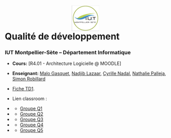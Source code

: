 # <img src="iut.png" width="17%" style="margin:auto;display:block;"/> Qualité de développement 
### IUT Montpellier-Sète – Département Informatique
* **Cours:** [R4.01 - Architecture Logicielle @ MOODLE]
* **Enseignant:** [Malo Gasquet](mailto:malo.gasquet@umontpellier.fr),  [Nadjib Lazaar](mailto:nadjib.lazaar@umontpellier.fr), [Cyrille Nadal](mailto:cyrille.nadal@umontpellier.fr), [Nathalie Palleja](mailto:nathalie.palleja@umontpellier.fr),   [Simon Robillard](mailto:simon.robillard@umontpellier.fr)
* [Fiche TD1](TD1.pdf).

* Lien classroom :
* * [Groupe Q1](https://classroom.github.com/a/pWdWYPWk)
* * [Groupe Q2](https://classroom.github.com/a/j9AmrK-i)
* * [Groupe Q3](https://classroom.github.com/a/LXZUsYqS)
* * [Groupe Q4](https://classroom.github.com/a/zs_0iwVt)
* * [Groupe Q5](https://classroom.github.com/a/hHSaP1CG)
